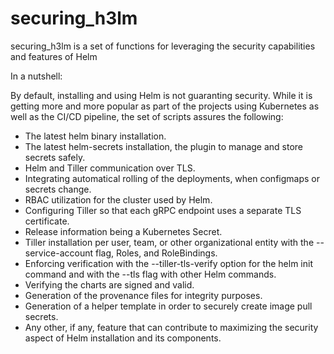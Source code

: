 # securing_h3lm
securing_h3lm is a set of functions for leveraging the security capabilities and features of Helm 

In a nutshell:

By default, installing and using Helm is not guaranting security. While it is getting more and more popular as part of the projects using Kubernetes as well as the CI/CD pipeline, the set of scripts assures the following:

* The latest helm binary installation.
* The latest helm-secrets installation, the plugin to manage and store secrets safely.
* Helm and Tiller communication over TLS.
* Integrating automatical rolling of the deployments, when configmaps or secrets change.
* RBAC utilization for the cluster used by Helm.
* Configuring Tiller so that each gRPC endpoint uses a separate TLS certificate.
* Release information being a Kubernetes Secret.
* Tiller installation per user, team, or other organizational entity with the --service-account flag, Roles, and RoleBindings.
* Enforcing verification with the --tiller-tls-verify option for the helm init command and with the --tls flag with other Helm commands.
* Verifying the charts are signed and valid.
* Generation of the provenance files for integrity purposes.
* Generation of a helper template in order to securely create image pull secrets.
* Any other, if any, feature that can contribute to maximizing the security aspect of Helm installation and its components.
